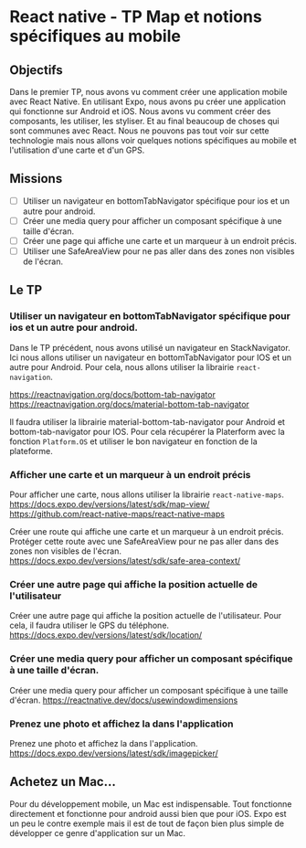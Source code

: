 # React native - TP Map et notions spécifiques au mobile

## Objectifs

Dans le premier TP, nous avons vu comment créer une application mobile avec React Native.
En utilisant Expo, nous avons pu créer une application qui fonctionne sur Android et iOS.
Nous avons vu comment créer des composants, les utiliser, les styliser. Et au final beaucoup de choses qui sont communes avec React. Nous ne pouvons pas tout voir sur cette technologie mais nous allons voir quelques notions spécifiques au mobile et l'utilisation d'une carte et d'un GPS.

## Missions

- [ ] Utiliser un navigateur en bottomTabNavigator spécifique pour ios et un autre pour android.
- [ ] Créer une media query pour afficher un composant spécifique à une taille d'écran.
- [ ] Créer une page qui affiche une carte et un marqueur à un endroit précis.
- [ ] Utiliser une SafeAreaView pour ne pas aller dans des zones non visibles de l'écran.

## Le TP

### Utiliser un navigateur en bottomTabNavigator spécifique pour ios et un autre pour android.

Dans le TP précédent, nous avons utilisé un navigateur en StackNavigator.
Ici nous allons utiliser un navigateur en bottomTabNavigator pour IOS et un autre pour Android.
Pour cela, nous allons utiliser la librairie `react-navigation`.

https://reactnavigation.org/docs/bottom-tab-navigator
https://reactnavigation.org/docs/material-bottom-tab-navigator

Il faudra utiliser la librairie material-bottom-tab-navigator pour Android et bottom-tab-navigator pour IOS.
Pour cela récupérer la Platerform avec la fonction `Platform.OS` et utiliser le bon navigateur en fonction de la plateforme.

### Afficher une carte et un marqueur à un endroit précis

Pour afficher une carte, nous allons utiliser la librairie `react-native-maps`.
https://docs.expo.dev/versions/latest/sdk/map-view/
https://github.com/react-native-maps/react-native-maps

Créer une route qui affiche une carte et un marqueur à un endroit précis.
Protéger cette route avec une SafeAreaView pour ne pas aller dans des zones non visibles de l'écran.
https://docs.expo.dev/versions/latest/sdk/safe-area-context/

### Créer une autre page qui affiche la position actuelle de l'utilisateur

Créer une autre page qui affiche la position actuelle de l'utilisateur.
Pour cela, il faudra utiliser le GPS du téléphone.
https://docs.expo.dev/versions/latest/sdk/location/

### Créer une media query pour afficher un composant spécifique à une taille d'écran.

Créer une media query pour afficher un composant spécifique à une taille d'écran.
https://reactnative.dev/docs/usewindowdimensions

### Prenez une photo et affichez la dans l'application

Prenez une photo et affichez la dans l'application.
https://docs.expo.dev/versions/latest/sdk/imagepicker/


## Achetez un Mac...

Pour du développement mobile, un Mac est indispensable.
Tout fonctionne directement et fonctionne pour android aussi bien que pour iOS.
Expo est un peu le contre exemple mais il est de tout de façon bien plus simple de développer ce genre d'application sur un Mac.